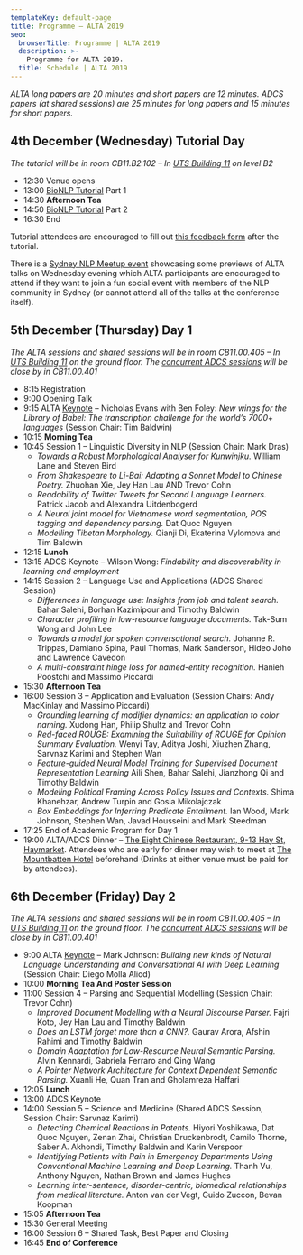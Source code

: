 ```yaml
---
templateKey: default-page
title: Programme – ALTA 2019
seo:
  browserTitle: Programme | ALTA 2019
  description: >-
    Programme for ALTA 2019.
  title: Schedule | ALTA 2019
---
```


_ALTA long papers are 20 minutes and short papers are 12 minutes. ADCS papers (at shared sessions) are 25 minutes for long papers and 15 minutes for short papers._
 
## 4th December (Wednesday) Tutorial Day

_The tutorial will be in room CB11.B2.102 – In [UTS Building 11](https://goo.gl/maps/ixQRd94JR9BU8d2z9) on level B2_

* 12:30 Venue opens
* 13:00 [BioNLP Tutorial](/tutorial) Part 1
* 14:30 **Afternoon Tea**
* 14:50 [BioNLP Tutorial](/tutorial) Part 2
* 16:30 End

Tutorial attendees are encouraged to fill out [this feedback form](https://forms.gle/Z8Tt6vzwvnm9u7729) after the tutorial.

There is a [Sydney NLP Meetup event](https://www.meetup.com/Sydney-Natural-Language-Processing-Meetup/events/266866710) showcasing some previews of ALTA talks on Wednesday evening which ALTA participants are encouraged to attend if they want to join a fun social event with members of the NLP community in Sydney (or cannot attend all of the talks at the conference itself).

## 5th December (Thursday) Day 1

_The ALTA sessions and shared sessions will be in room CB11.00.405 – In [UTS Building 11](https://goo.gl/maps/ixQRd94JR9BU8d2z9) on the ground floor. The [concurrent ADCS sessions](http://adcs-conference.org/2019/programme.html) will be close by in CB11.00.401_

* 8:15 Registration
* 9:00 Opening Talk
* 9:15 ALTA [Keynote](/keynotes) – Nicholas Evans with Ben Foley: _New wings for the Library of Babel: The transcription challenge for the world’s 7000+ languages_ (Session Chair: Tim Baldwin)  
* 10:15 **Morning Tea**
* 10:45 Session 1 – Linguistic Diversity in NLP (Session Chair: Mark Dras) 
  * <span class="badge badge-long"></span> _Towards a Robust Morphological Analyser for Kunwinjku._ 
    William Lane and Steven Bird
  * <span class="badge badge-long"></span> _From Shakespeare to Li-Bai: Adapting a Sonnet Model to Chinese Poetry._ 
    Zhuohan Xie, Jey Han Lau AND Trevor Cohn 
  * <span class="badge badge-long"></span> _Readability of Twitter Tweets for Second Language Learners._ 
    Patrick Jacob and Alexandra Uitdenbogerd
  * <span class="badge badge-short"></span> _A Neural joint model for Vietnamese word segmentation, POS tagging and dependency parsing._ 
    Dat Quoc Nguyen
  * <span class="badge badge-short"></span> _Modelling Tibetan Morphology._ 
    Qianji Di, Ekaterina Vylomova and Tim Baldwin
* 12:15 **Lunch**
* 13:15 ADCS Keynote – Wilson Wong: _Findability and discoverability in learning and employment_
* 14:15 Session 2 – Language Use and Applications (ADCS Shared Session) 
  * <span class="badge badge-adcs-short"></span> _Differences in language use: Insights from job and talent search._
    Bahar Salehi, Borhan Kazimipour and Timothy Baldwin
  *  <span class="badge badge-adcs-short"></span> _Character profiling in low-resource language documents._
    Tak-Sum Wong and John Lee 
  * <span class="badge badge-adcs-encore"></span> _Towards a model for spoken conversational search._
    Johanne R. Trippas, Damiano Spina, Paul Thomas, Mark Sanderson, Hideo Joho and Lawrence Cavedon  
  * <span class="badge badge-short"></span> _A multi-constraint hinge loss for named-entity recognition._
    Hanieh Poostchi and Massimo Piccardi 
* 15:30 **Afternoon Tea**
* 16:00 Session 3 – Application and Evaluation (Session Chairs: Andy MacKinlay and Massimo Piccardi) 
  *  <span class="badge badge-short"></span> _Grounding learning of modifier dynamics: an application to color naming._
    Xudong Han, Philip Shultz and Trevor Cohn
  * <span class="badge badge-long"></span> _Red-faced ROUGE: Examining the Suitability of ROUGE for Opinion Summary Evaluation._
    Wenyi Tay, Aditya Joshi, Xiuzhen Zhang, Sarvnaz Karimi and Stephen Wan 
  * <span class="badge badge-short"></span> _Feature-guided Neural Model Training for Supervised Document Representation Learning_
     Aili Shen, Bahar Salehi, Jianzhong Qi and Timothy Baldwin 
  * <span class="badge badge-short"></span> _Modeling Political Framing Across Policy Issues and Contexts._
    Shima Khanehzar, Andrew Turpin and Gosia Mikolajczak
  * <span class="badge badge-abstract"></span> _Box Embeddings for Inferring Predicate Entailment._ 
    Ian Wood, Mark Johnson, Stephen Wan, Javad Housseini and Mark Steedman 
* 17:25 End of Academic Program for Day 1
* 19:00 ALTA/ADCS Dinner – [The Eight Chinese Restaurant, 9-13 Hay St, Haymarket](https://goo.gl/maps/Dc5XwZarV3gYeCZ88). Attendees who are early for dinner may wish to meet at [The Mountbatten Hotel](https://goo.gl/maps/Fz2BNdxNvPByLkX8A) beforehand (Drinks at either venue must be paid for by attendees).

## 6th December (Friday) Day 2

_The ALTA sessions and shared sessions will be in room CB11.00.405 – In [UTS Building 11](https://goo.gl/maps/ixQRd94JR9BU8d2z9) on the ground floor. The [concurrent ADCS sessions](http://adcs-conference.org/2019/programme.html) will be close by in CB11.00.401_

* 9:00 ALTA [Keynote](/keynotes) – Mark Johnson: _Building new kinds of Natural Language Understanding and Conversational AI with Deep Learning_ (Session Chair: Diego Molla Aliod)  
* 10:00 **Morning Tea And Poster Session**
* 11:00 Session 4 – Parsing and Sequential Modelling (Session Chair: Trevor Cohn)   
  * <span class="badge badge-long"></span> _Improved Document Modelling with a Neural Discourse Parser._
    Fajri Koto, Jey Han Lau and Timothy Baldwin 
  * <span class="badge badge-long"></span> _Does an LSTM forget more than a CNN?._
    Gaurav Arora, Afshin Rahimi and Timothy Baldwin 
  * <span class="badge badge-short"></span> _Domain Adaptation for Low-Resource Neural Semantic Parsing._
    Alvin Kennardi, Gabriela Ferraro and Qing Wang 
  * <span class="badge badge-short"></span> _A Pointer Network Architecture for Context Dependent Semantic Parsing._
    Xuanli He, Quan Tran and Gholamreza Haffari 
* 12:05 **Lunch**
* 13:00 ADCS Keynote
* 14:00 Session 5 – Science and Medicine (Shared ADCS Session, Session Chair: Sarvnaz Karimi) 
  * <span class="badge badge-long"></span> _Detecting Chemical Reactions in Patents._
    Hiyori Yoshikawa, Dat Quoc Nguyen, Zenan Zhai, Christian Druckenbrodt, Camilo Thorne, Saber A. Akhondi, Timothy Baldwin and Karin Verspoor 
  * <span class="badge badge-long"></span> _Identifying Patients with Pain in Emergency Departments Using Conventional Machine Learning and Deep Learning._
    Thanh Vu, Anthony Nguyen, Nathan Brown and James Hughes 
  * <span class="badge badge-adcs-encore"></span> _Learning inter-sentence, disorder-centric, biomedical relationships from medical literature._
    Anton van der Vegt, Guido Zuccon, Bevan Koopman 
* 15:05 **Afternoon Tea**
* 15:30 General Meeting
* 16:00 Session 6 – Shared Task, Best Paper and Closing
* 16:45 **End of Conference**
